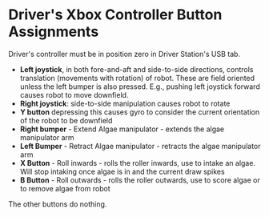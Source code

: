 # Driver's Xbox Controller Button Assignments
Driver's controller must be in position zero in Driver Station's USB tab.

- **Left joystick**, in both fore-and-aft and side-to-side directions, controls translation (movements with rotation) of robot.  These are field oriented unless the left bumper is also pressed.  E.g., pushing left joystick forward causes robot to move downfield.
- **Right joystick**: side-to-side manipulation causes robot to rotate
- **Y button** depressing this causes gyro to consider the current orientation of the robot to be downfield
- **Right bumper** - Extend Algae manipulator - extends the algae manipulator arm
- **Left Bumper** - Retract Algae manipulator - retracts the algae manipulator arm
- **X Button** - Roll inwards - rolls the roller inwards, use to intake an algae. Will stop intaking once algae is in and the current draw spikes
- **B Button** - Roll outwards - rolls the roller outwards, use to score algae or to remove algae from robot

The other buttons do nothing.